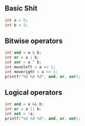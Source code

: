 ## Basic Shit
```c++
int a = 5;
int b = 3;
```

## Bitwise operators
```c++
int and = a & b;
int or = a | b;
int xor = a ^ b;
int moveleft = a << 1;
int moveright = a >> 1;
printf("%d %d %d", and, or, xor);
```

## Logical operators
```c++
int and = a && b;
int or = a || b;
int not = !a;
printf("%d %d %d", and, or, not);
```
